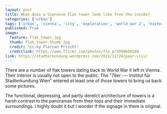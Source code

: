 ```yaml
---
layout: post
title: What does a Viennese flak tower look like from the inside?
categories: ['urban']
tags: ['urban', 'vienna', 'city', 'exploration', 'world war 2', 'history']
published: True
image:
  feature: flak_tower.jpg
  thumb: flak_tower-thumb.jpg
  credit: "cc-by Florian Prischl"
  creditlink: https://www.flickr.com/photos/flo_p/5099668189
link: https://stadterkundung.wordpress.com/2013/11/24/paar-viii/
---
```


There are a number of flak towers dating back to World War II left in Vienna. Their interior is usually not open to the public. The "78er --- Institut für Stadterkundung Wien" entered at least one of those towers to bring us back some pictures.

The functional, depressing, and partly derelict architecture of towers is a harsh contrast to the panoramas from their tops and their immediate surroundings. I highly doubt it but I wonder if the signage in there is original.